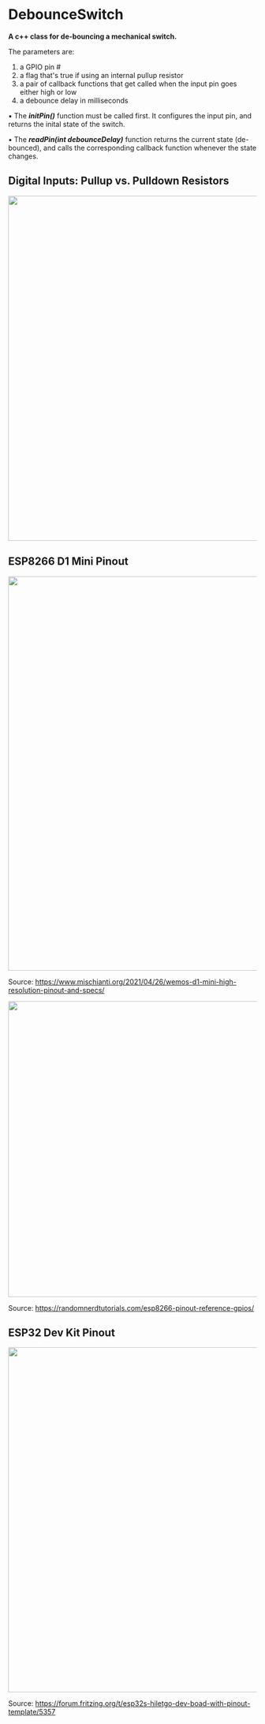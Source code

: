 <h1> DebounceSwitch </h1>

__A c++ class for de-bouncing a mechanical switch.__

The parameters are:
1. a GPIO pin #
2. a flag that's true if using an internal pullup resistor
3. a pair of callback functions that get called when the input pin goes either high or low
4. a debounce delay in milliseconds

:black_small_square: The ___initPin()___ function must be called first. It configures the input pin, and returns the inital state of 
the switch.

:black_small_square: The ___readPin(int debounceDelay)___ function returns the current state (de-bounced), and calls 
the corresponding callback function whenever the state changes.


<h2> Digital Inputs: Pullup vs. Pulldown Resistors </h2>

<img src = "https://user-images.githubusercontent.com/83251604/124932184-da160580-dfd0-11eb-92bd-8c26bc254a17.png" width = "700"/>


<h2>ESP8266 D1 Mini Pinout</h2>

<img src = "https://user-images.githubusercontent.com/83251604/124826307-af7d6b80-df42-11eb-8ce8-97c496b6cfc2.png" width = "800"/>

Source: https://www.mischianti.org/2021/04/26/wemos-d1-mini-high-resolution-pinout-and-specs/

<img src = "https://user-images.githubusercontent.com/83251604/124815934-e13c0580-df35-11eb-96e1-772857aab4bb.png" width = "600"/>

Source: https://randomnerdtutorials.com/esp8266-pinout-reference-gpios/

<h2>ESP32 Dev Kit Pinout</h2>

<img src = "https://user-images.githubusercontent.com/83251604/124827544-27986100-df44-11eb-92ff-94bd9abdaff3.png" width = "700"/>

Source: https://forum.fritzing.org/t/esp32s-hiletgo-dev-boad-with-pinout-template/5357

